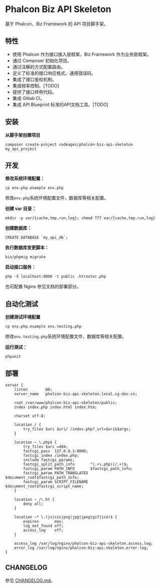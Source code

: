 # Phalcon Biz API Skeleton

基于 Phalcon、Biz Framework 的 API 项目脚手架。

## 特性

* 使用 Phalcon 作为接口接入层框架，Biz Framework 作为业务层框架。
* 通过 Composer 初始化项目。
* 通过注解的方式配置路由。
* 定义了标准的接口响应格式、通用错误码。
* 集成了接口鉴权机制。
* 集成频率控制。[TODO]
* 提供了接口样例代码。
* 集成 Gitlab CI。
* 集成 API Blueprint 标准的API文档工具。[TODO]

## 安装

**从脚手架创建项目**
```
composer create-project codeages/phalcon-biz-api-skeleton my_api_project
```

## 开发

**修改系统环境配置：**

```
cp env.php.example env.php
```

修改`env.php`系统环境配置文件，数据库等相关配置。

**创建 var 目录：**

```
mkdir -p var/{cache,tmp,run,log}; chmod 777 var/{cache,tmp,run,log}
```

**创建数据库：**

```shell
CREATE DATABASE `my_api_db`;
```

**执行数据库变更脚本：**

```shell
bin/phpmig migrate
```

**启动接口服务：**
```shell
php -S localhost:8000 -t public .htrouter.php
```

也可配置 Nginx 参见文档的部署部分。

## 自动化测试

**创建测试环境配置**

```
cp env.php.example env.testing.php
```

修改`env.testing.php`系统环境配置文件，数据库等相关配置。

**运行测试：**

```
phpunit
```

## 部署

```
server {
    listen        80;
    server_name   phalcon-biz-api-skeleton.local.cg-dev.cn;

    root /var/www/phalcon-biz-api-skeleton/public;
    index index.php index.html index.htm;

    charset utf-8;

    location / {
        try_files $uri $uri/ /index.php?_url=$uri&$args;
    }

    location ~ \.php$ {
        try_files $uri =404;
        fastcgi_pass  127.0.0.1:9000;
        fastcgi_index /index.php;
        include fastcgi_params;
        fastcgi_split_path_info       ^(.+\.php)(/.+)$;
        fastcgi_param PATH_INFO       $fastcgi_path_info;
        fastcgi_param PATH_TRANSLATED $document_root$fastcgi_path_info;
        fastcgi_param SCRIPT_FILENAME $document_root$fastcgi_script_name;
    }

    location ~ /\.ht {
        deny all;
    }

    location ~* \.(js|css|png|jpg|jpeg|gif|ico)$ {
        expires       max;
        log_not_found off;
        access_log    off;
    }

    access_log /var/log/nginx/phalcon-biz-api-skeleton.access.log;
    error_log /var/log/nginx/phalcon-biz-api-skeleton.error.log;
}
```

## CHANGELOG

参见 [CHANGELOG.md](CHANGELOG.md)。
